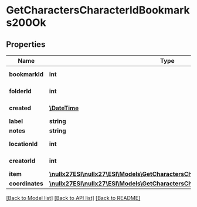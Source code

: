 # GetCharactersCharacterIdBookmarks200Ok

## Properties
Name | Type | Description | Notes
------------ | ------------- | ------------- | -------------
**bookmarkId** | **int** | bookmark_id integer | 
**folderId** | **int** | folder_id integer | [optional] 
**created** | [**\DateTime**](\DateTime.md) | created string | 
**label** | **string** | label string | 
**notes** | **string** | notes string | 
**locationId** | **int** | location_id integer | 
**creatorId** | **int** | creator_id integer | 
**item** | [**\nullx27ESI\nullx27\ESI\Models\GetCharactersCharacterIdBookmarksItem**](GetCharactersCharacterIdBookmarksItem.md) |  | [optional] 
**coordinates** | [**\nullx27ESI\nullx27\ESI\Models\GetCharactersCharacterIdBookmarksCoordinates**](GetCharactersCharacterIdBookmarksCoordinates.md) |  | [optional] 

[[Back to Model list]](../README.md#documentation-for-models) [[Back to API list]](../README.md#documentation-for-api-endpoints) [[Back to README]](../README.md)


